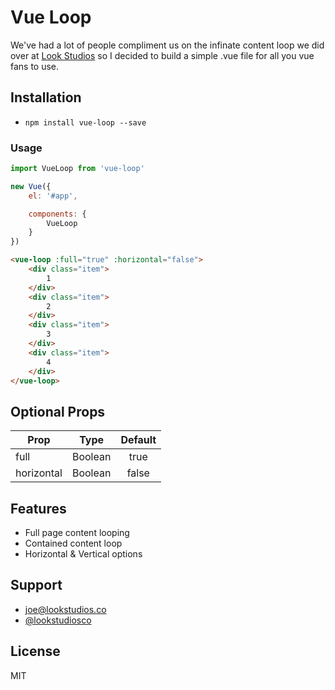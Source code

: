 # Vue Loop
We've had a lot of people compliment us on the infinate content loop we did over at [Look Studios](http://lookstudios.xyz) so I decided to build a simple .vue file for all you vue fans to use.

## Installation
- `npm install vue-loop --save`

### Usage 
```javascript
import VueLoop from 'vue-loop'

new Vue({
	el: '#app',

	components: {
		VueLoop
	}
})
```

```html
<vue-loop :full="true" :horizontal="false">
	<div class="item">
		1
	</div>
	<div class="item">
		2
	</div>
	<div class="item">
		3
	</div>
	<div class="item">
		4
	</div>
</vue-loop>
```

## Optional Props
| Prop          | Type          | Default       |
| ------------- |:-------------:|:-------------:|
| full          | Boolean       | true          |
| horizontal    | Boolean       | false         |

## Features
- Full page content looping
- Contained content loop
- Horizontal & Vertical options

## Support
- [joe@lookstudios.co](mailto:joe@lookstudios.co)
- [@lookstudiosco](http://twitter.com/lookstudiosco)

## License
MIT
